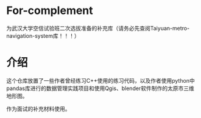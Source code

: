 # For-complement
为武汉大学空信试验班二次选拔准备的补充库（请务必先查阅Taiyuan-metro-navigation-system库！！！）

# 介绍
这个仓库放置了一些作者曾经练习C++使用的练习代码，以及作者使用python中pandas库进行的数据管理实践项目和使用Qgis、blender软件制作的太原市三维地形图。

作为面试的补充材料使用。
